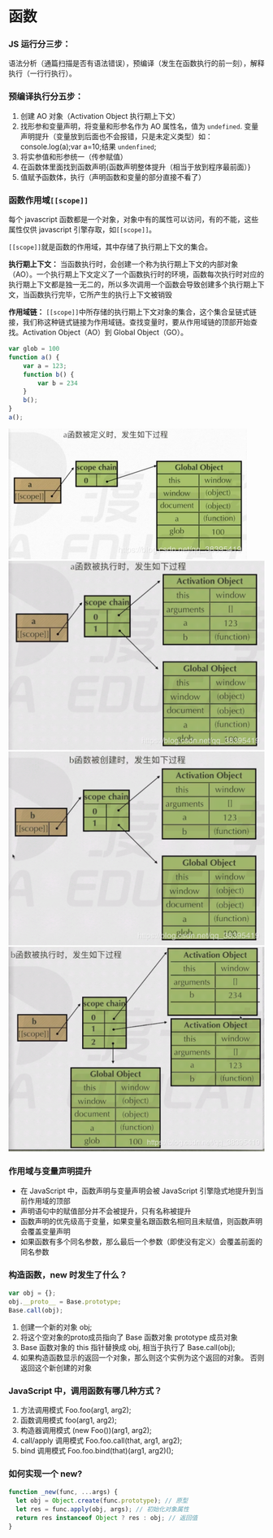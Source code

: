 # 函数

### JS 运行分三步：

语法分析（通篇扫描是否有语法错误），预编译（发生在函数执行的前一刻），解释执行（一行行执行）。

### 预编译执行分五步：

1. 创建 AO 对象（Activation Object  执行期上下文）
2. 找形参和变量声明，将变量和形参名作为 AO 属性名，值为 `undefined`. 变量声明提升（变量放到后面也不会报错，只是未定义类型）如：console.log(a);var a=10;结果 `undenfined`;
3. 将实参值和形参统一（传参赋值）
4. 在函数体里面找到函数声明{函数声明整体提升（相当于放到程序最前面）}
5. 值赋予函数体，执行（声明函数和变量的部分直接不看了）

### 函数作用域`[[scope]]`

每个 javascript 函数都是一个对象，对象中有的属性可以访问，有的不能，这些属性仅供 javascript 引擎存取，如`[[scope]]`。

`[[scope]]`就是函数的作用域，其中存储了执行期上下文的集合。

**执行期上下文：** 当函数执行时，会创建一个称为执行期上下文的内部对象（AO）。一个执行期上下文定义了一个函数执行时的环境，函数每次执行时对应的执行期上下文都是独一无二的，所以多次调用一个函数会导致创建多个执行期上下文，当函数执行完毕，它所产生的执行上下文被销毁

**作用域链：** `[[scope]]`中所存储的执行期上下文对象的集合，这个集合呈链式链接，我们称这种链式链接为作用域链。查找变量时，要从作用域链的顶部开始查找。Activation Object（AO）到 Global Object（GO）。

```js
var glob = 100
function a() {
    var a = 123;
    function b() {
        var b = 234
    }
    b();
}
a();
```
![函数a定义时](/img/adefine.png)
![函数a执行时](/img/arun.png)
![函数b定义时](/img/bdefine.png)
![函数b执行时](/img/brun.png)

### 作用域与变量声明提升

- 在 JavaScript 中，函数声明与变量声明会被 JavaScript 引擎隐式地提升到当前作用域的顶部
- 声明语句中的赋值部分并不会被提升，只有名称被提升
- 函数声明的优先级高于变量，如果变量名跟函数名相同且未赋值，则函数声明会覆盖变量声明
- 如果函数有多个同名参数，那么最后一个参数（即使没有定义）会覆盖前面的同名参数

### 构造函数，new 时发生了什么？

```js
var obj = {};
obj.__proto__ = Base.prototype;
Base.call(obj);
```
1. 创建一个新的对象 obj;
2. 将这个空对象的proto成员指向了 Base 函数对象 prototype 成员对象
3. Base 函数对象的 this 指针替换成 obj, 相当于执行了 Base.call(obj);
4. 如果构造函数显示的返回一个对象，那么则这个实例为这个返回的对象。 否则返回这个新创建的对象

### JavaScript 中，调用函数有哪几种方式？

1. 方法调用模式 Foo.foo(arg1, arg2);
2. 函数调用模式 foo(arg1, arg2);
3. 构造器调用模式 (new Foo())(arg1, arg2);
4. call/apply 调用模式 Foo.foo.call(that, arg1, arg2);
5. bind 调用模式 Foo.foo.bind(that)(arg1, arg2)();

### 如何实现一个 new?

```js
function _new(func, ...args) {
  let obj = Object.create(func.prototype); // 原型
  let res = func.apply(obj, args); // 初始化对象属性
  return res instanceof Object ? res : obj; // 返回值
}
```
